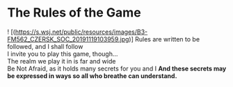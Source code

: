 # The Rules of the Game

! [(https://s.wsj.net/public/resources/images/B3-FM562_CZERSK_SOC_20191119103959.jpg)]
Rules are written to be followed, and I shall follow   
I invite you to play this game, though...    
The realm we play it in is far and wide    
Be Not Afraid, as it holds many secrets for you and I 
**And these secrets may be expressed in ways so all who breathe can understand.**   

